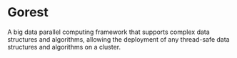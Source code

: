 # Gorest
A big data parallel computing framework that supports complex data structures and algorithms, allowing the deployment of any thread-safe data structures and algorithms on a cluster.
